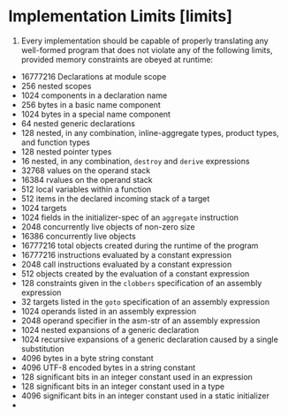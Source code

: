 # Implementation Limits [limits]

1. Every implementation should be capable of properly translating any well-formed program that does not violate any of the following limits, provided memory constraints are obeyed at runtime:
* 16777216 Declarations at module scope
* 256 nested scopes
* 1024 components in a declaration name
* 256 bytes in a basic name component
* 1024 bytes in a special name component
* 64 nested generic declarations
* 128 nested, in any combination, inline-aggregate types, product types, and function types
* 128 nested pointer types
* 16 nested, in any combination, `destroy` and `derive` expressions
* 32768 values on the operand stack
* 16384 rvalues on the operand stack
* 512 local variables within a function
* 512 items in the declared incoming stack of a target
* 1024 targets
* 1024 fields in the initializer-spec of an `aggregate` instruction
* 2048 concurrently live objects of non-zero size
* 16386 concurrently live objects
* 16777216 total objects created during the runtime of the program
* 16777216 instructions evaluated by a constant expression
* 2048 call instructions evaluated by a constant expression
* 512 objects created by the evaluation of a constant expression
* 128 constraints given in the `clobbers` specification of an assembly expression
* 32 targets listed in the `goto` specification of an assembly expression
* 1024 operands listed in an assembly expression
* 2048 operand specifier in the asm-str of an assembly expression
* 1024 nested expansions of a generic declaration
* 1024 recursive expansions of a generic declaration caused by a single substitution
* 4096 bytes in a byte string constant
* 4096 UTF-8 encoded bytes in a string constant
* 128 significant bits in an integer constant used in an expression
* 128 significant bits in an integer constant used in a type
* 4096 significant bits in an integer constant used in a static initializer
* 